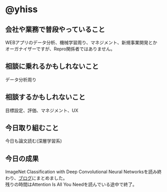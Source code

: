 # @yhiss

## 会社や業務で普段やっていること
WEBアプリのデータ分析、機械学習周り、マネジメント、新規事業開発とか  
オーガナイザーですが、Repro関係者ではありません。  


## 相談に乗れるかもしれないこと
データ分析周り

## 相談するかもしれないこと
目標設定、評価、マネジメント、UX

## 今日取り組むこと
今日も論文読む(深層学習系)

## 今日の成果
ImageNet Classification with Deep Convolutional Neural Networksを読み終わり、[ブログ](https://yhiss.hatenablog.com/entry/2020/08/22/154702)にまとめました。  
残りの時間はAttention Is All You Needを読んでいる途中で終了。

